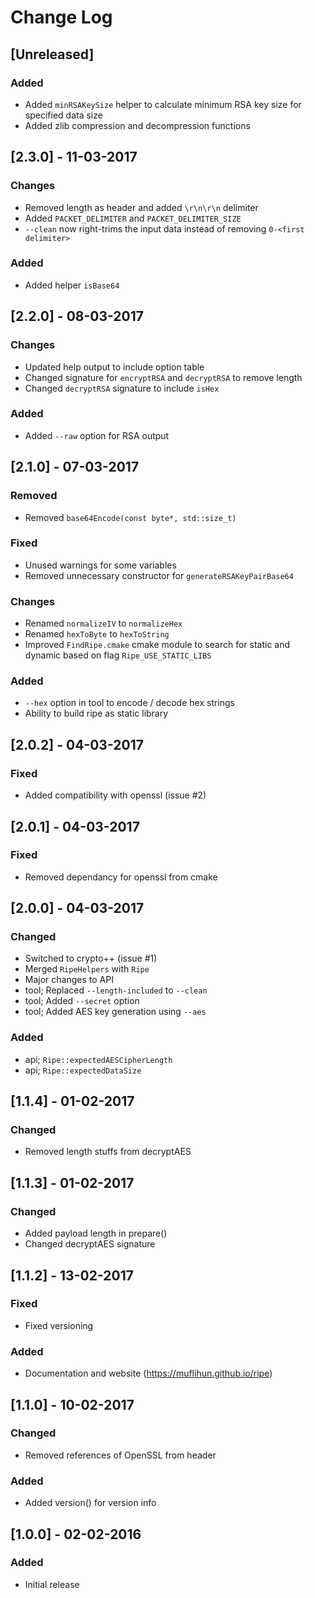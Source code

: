 # Change Log

## [Unreleased]
### Added
- Added `minRSAKeySize` helper to calculate minimum RSA key size for specified data size
- Added zlib compression and decompression functions

## [2.3.0] - 11-03-2017
### Changes
- Removed length as header and added `\r\n\r\n` delimiter
- Added `PACKET_DELIMITER` and `PACKET_DELIMITER_SIZE`
- `--clean` now right-trims the input data instead of removing `0-<first delimiter>`

### Added
- Added helper `isBase64`

## [2.2.0] - 08-03-2017
### Changes
- Updated help output to include option table
- Changed signature for `encryptRSA` and `decryptRSA` to remove length
- Changed `decryptRSA` signature to include `isHex`

### Added
- Added `--raw` option for RSA output

## [2.1.0] - 07-03-2017
### Removed
- Removed `base64Encode(const byte*, std::size_t)`

### Fixed
- Unused warnings for some variables
- Removed unnecessary constructor for `generateRSAKeyPairBase64`

### Changes
- Renamed `normalizeIV` to `normalizeHex`
- Renamed `hexToByte` to `hexToString`
- Improved `FindRipe.cmake` cmake module to search for static and dynamic based on flag `Ripe_USE_STATIC_LIBS`

### Added
- `--hex` option in tool to encode / decode hex strings
- Ability to build ripe as static library

## [2.0.2] - 04-03-2017
### Fixed
- Added compatibility with openssl (issue #2)

## [2.0.1] - 04-03-2017
### Fixed
- Removed dependancy for openssl from cmake

## [2.0.0] - 04-03-2017
### Changed
- Switched to crypto++ (issue #1)
- Merged `RipeHelpers` with `Ripe`
- Major changes to API
- tool; Replaced `--length-included` to `--clean`
- tool; Added `--secret` option
- tool; Added AES key generation using `--aes`

### Added
- api; `Ripe::expectedAESCipherLength`
- api; `Ripe::expectedDataSize`

## [1.1.4] - 01-02-2017
### Changed
- Removed length stuffs from decryptAES

## [1.1.3] - 01-02-2017
### Changed
- Added payload length in prepare()
- Changed decryptAES signature

## [1.1.2] - 13-02-2017
### Fixed
- Fixed versioning

### Added
- Documentation and website (https://muflihun.github.io/ripe)

## [1.1.0] - 10-02-2017
### Changed
- Removed references of OpenSSL from header

### Added
* Added version() for version info

## [1.0.0] - 02-02-2016
### Added
- Initial release
